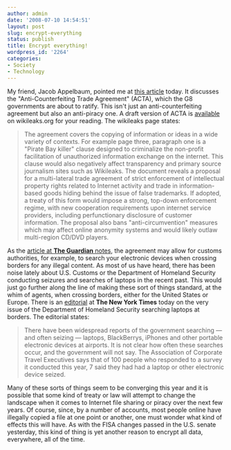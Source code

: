 ```yaml
---
author: admin
date: '2008-07-10 14:54:51'
layout: post
slug: encrypt-everything
status: publish
title: Encrypt everything!
wordpress_id: '2264'
categories:
- Society
- Technology
---
```


My friend, Jacob Appelbaum, pointed me at [this
article](http://www.guardian.co.uk/technology/2008/jul/10/intellectualproperty.law)
today. It discusses the "Anti-Counterfeiting Trade Agreement" (ACTA),
which the G8 governments are about to ratify. This isn't just an
anti-counterfeiting agreement but also an anti-piracy one. A draft
version of ACTA is
[available](http://wikileaks.org/wiki/Proposed_US_ACTA_multi-lateral_intellectual_property_trade_agreement)
on wikileaks.org for your reading. The wikileaks page states:

> The agreement covers the copying of information or ideas in a wide
> variety of contexts. For example page three, paragraph one is a
> "Pirate Bay killer" clause designed to criminalize the non-profit
> facilitation of unauthorized information exchange on the internet.
> This clause would also negatively affect transparency and primary
> source journalism sites such as Wikileaks. The document reveals a
> proposal for a multi-lateral trade agreement of strict enforcement of
> intellectual property rights related to Internet activity and trade in
> information-based goods hiding behind the issue of false trademarks.
> If adopted, a treaty of this form would impose a strong, top-down
> enforcement regime, with new cooperation requirements upon internet
> service providers, including perfunctionary disclosure of customer
> information. The proposal also bans "anti-circumvention" measures
> which may affect online anonymity systems and would likely outlaw
> multi-region CD/DVD players.

As the [article at **The Guardian**
notes](http://www.guardian.co.uk/technology/2008/jul/10/intellectualproperty.law),
the agreement may allow for customs authorities, for example, to search
your electronic devices when crossing borders for any illegal content.
As most of us have heard, there has been noise lately about U.S. Customs
or the Department of Homeland Security conducting seizures and searches
of laptops in the recent past. This would just go further along the line
of making these sort of things standard, at the whim of agents, when
crossing borders, either for the United States or Europe. There is an
[editorial](http://www.nytimes.com/2008/07/10/opinion/10thu3.html) at
**The New York Times** today on the very issue of the Department of
Homeland Security searching laptops at borders. The editorial states:

> There have been widespread reports of the government searching — and
> often seizing — laptops, BlackBerrys, iPhones and other portable
> electronic devices at airports. It is not clear how often these
> searches occur, and the government will not say. The Association of
> Corporate Travel Executives says that of 100 people who responded to a
> survey it conducted this year, 7 said they had had a laptop or other
> electronic device seized.

Many of these sorts of things seem to be converging this year and it is
possible that some kind of treaty or law will attempt to change the
landscape when it comes to Internet file sharing or piracy over the next
few years. Of course, since, by a number of accounts, most people online
have illegally copied a file at one point or another, one must wonder
what kind of effects this will have. As with the FISA changes passed in
the U.S. senate yesterday, this kind of thing is yet another reason to
encrypt all data, everywhere, all of the time.
